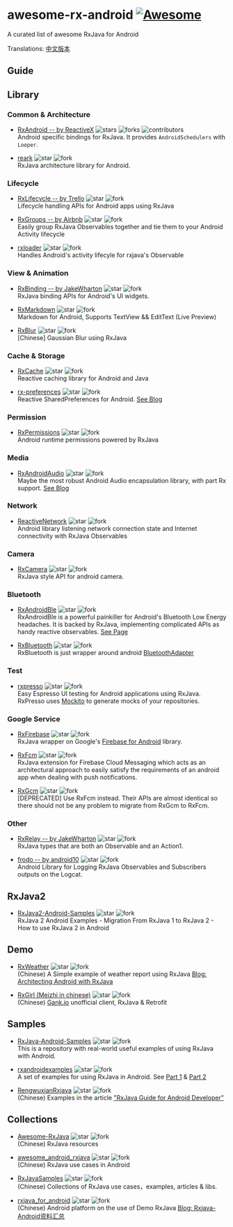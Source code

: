 # awesome-rx-android [![Awesome](https://cdn.rawgit.com/sindresorhus/awesome/d7305f38d29fed78fa85652e3a63e154dd8e8829/media/badge.svg)](https://github.com/sindresorhus/awesome)
A curated list of awesome RxJava for Android

Translations: [中文版本](./README-cn.md)

## Guide

## Library

### Common & Architecture

- [RxAndroid -- by ReactiveX](https://github.com/ReactiveX/RxAndroid)
![stars](https://img.shields.io/github/stars/ReactiveX/RxAndroid.svg?style=social&label=Star)
![forks](https://img.shields.io/github/forks/ReactiveX/RxAndroid.svg?style=social&label=Fork)
![contributors](https://img.shields.io/github/contributors/ReactiveX/RxAndroid.svg?style=social&label=Contributors)  
Android specific bindings for RxJava. It provides `AndroidSchedulers` with `Looper`.

- [reark](https://github.com/reark/reark)
![star](http://githubbadges.com/star.svg?user=reark&repo=reark)
![fork](http://githubbadges.com/fork.svg?user=reark&repo=reark&style=flat&color=fff&background=007ec6)  
RxJava architecture library for Android.

### Lifecycle

- [RxLifecycle -- by Trello](https://github.com/trello/RxLifecycle)
![star](http://githubbadges.com/star.svg?user=trello&repo=RxLifecycle)
![fork](http://githubbadges.com/fork.svg?user=trello&repo=RxLifecycle&style=flat&color=fff&background=007ec6)    
Lifecycle handling APIs for Android apps using RxJava

- [RxGroups -- by Airbnb](https://github.com/airbnb/RxGroups)
![star](http://githubbadges.com/star.svg?user=airbnb&repo=RxGroups)
![fork](http://githubbadges.com/fork.svg?user=airbnb&repo=RxGroups&style=flat&color=fff&background=007ec6)  
Easily group RxJava Observables together and tie them to your Android Activity lifecycle

- [rxloader](https://github.com/evant/rxloader)
![star](http://githubbadges.com/star.svg?user=evant&repo=rxloader)
![fork](http://githubbadges.com/fork.svg?user=evant&repo=rxloader&style=flat&color=fff&background=007ec6)  
Handles Android's activity lifecyle for rxjava's Observable


### View & Animation

- [RxBinding -- by JakeWharton](https://github.com/JakeWharton/RxBinding)
![star](http://githubbadges.com/star.svg?user=JakeWharton&repo=RxBinding)
![fork](http://githubbadges.com/fork.svg?user=JakeWharton&repo=RxBinding&style=flat&color=fff&background=007ec6)  
RxJava binding APIs for Android's UI widgets.

- [RxMarkdown](https://github.com/yydcdut/RxMarkdown)
![star](http://githubbadges.com/star.svg?user=yydcdut&repo=RxMarkdown)
![fork](http://githubbadges.com/fork.svg?user=yydcdut&repo=RxMarkdown&style=flat&color=fff&background=007ec6)  
Markdown for Android, Supports TextView && EditText (Live Preview)

- [RxBlur](https://github.com/SmartDengg/RxBlur)
![star](http://githubbadges.com/star.svg?user=SmartDengg&repo=RxBlur)
![fork](http://githubbadges.com/fork.svg?user=SmartDengg&repo=RxBlur&style=flat&color=fff&background=007ec6)  
[Chinese] Gaussian Blur using RxJava

### Cache & Storage

- [RxCache](https://github.com/VictorAlbertos/RxCache)
![star](http://githubbadges.com/star.svg?user=VictorAlbertos&repo=RxCache)
![fork](http://githubbadges.com/fork.svg?user=VictorAlbertos&repo=RxCache&style=flat&color=fff&background=007ec6)  
Reactive caching library for Android and Java

- [rx-preferences](https://github.com/f2prateek/rx-preferences)
![star](http://githubbadges.com/star.svg?user=f2prateek&repo=rx-preferences)
![fork](http://githubbadges.com/fork.svg?user=f2prateek&repo=rx-preferences&style=flat&color=fff&background=007ec6)  
Reactive SharedPreferences for Android. [See Blog](http://f2prateek.com/2015/10/05/rx-preferences/)

### Permission

- [RxPermissions](https://github.com/tbruyelle/RxPermissions)
![star](http://githubbadges.com/star.svg?user=tbruyelle&repo=RxPermissions)
![fork](http://githubbadges.com/fork.svg?user=tbruyelle&repo=RxPermissions&style=flat&color=fff&background=007ec6)  
Android runtime permissions powered by RxJava

### Media

- [RxAndroidAudio](https://github.com/Piasy/RxAndroidAudio)
![star](http://githubbadges.com/star.svg?user=Piasy&repo=RxAndroidAudio)
![fork](http://githubbadges.com/fork.svg?user=Piasy&repo=RxAndroidAudio&style=flat&color=fff&background=007ec6)  
Maybe the most robust Android Audio encapsulation library, with part Rx support. [See Blog](http://blog.piasy.com/2016/02/24/Robust-Android-Audio-encapsulation/)

### Network

- [ReactiveNetwork](https://github.com/pwittchen/ReactiveNetwork)
![star](http://githubbadges.com/star.svg?user=pwittchen&repo=ReactiveNetwork)
![fork](http://githubbadges.com/fork.svg?user=pwittchen&repo=ReactiveNetwork&style=flat&color=fff&background=007ec6)  
Android library listening network connection state and Internet connectivity with RxJava Observables


### Camera

- [RxCamera](https://github.com/ragnraok/RxCamera)
![star](http://githubbadges.com/star.svg?user=ragnraok&repo=RxCamera)
![fork](http://githubbadges.com/fork.svg?user=ragnraok&repo=RxCamera&style=flat&color=fff&background=007ec6)  
RxJava style API for android camera.

### Bluetooth

- [RxAndroidBle](https://github.com/Polidea/RxAndroidBle)
![star](http://githubbadges.com/star.svg?user=Polidea&repo=RxAndroidBle)
![fork](http://githubbadges.com/fork.svg?user=Polidea&repo=RxAndroidBle&style=flat&color=fff&background=007ec6)   
RxAndroidBle is a powerful painkiller for Android's Bluetooth Low Energy headaches. It is backed by RxJava, implementing complicated APIs as handy reactive observables. [See Page](http://polidea.github.io/RxAndroidBle/)

- [RxBluetooth](https://github.com/IvBaranov/RxBluetooth)
![star](http://githubbadges.com/star.svg?user=IvBaranov&repo=RxBluetooth)
![fork](http://githubbadges.com/fork.svg?user=IvBaranov&repo=RxBluetooth&style=flat&color=fff&background=007ec6)  
RxBluetooth is just wrapper around android [BluetoothAdapter](https://developer.android.com/reference/android/bluetooth/BluetoothAdapter.html)

### Test

- [rxpresso](https://github.com/novoda/rxpresso)
![star](http://githubbadges.com/star.svg?user=novoda&repo=rxpresso)
![fork](http://githubbadges.com/fork.svg?user=novoda&repo=rxpresso&style=flat&color=fff&background=007ec6)  
Easy Espresso UI testing for Android applications using RxJava. RxPresso uses [Mockito](http://site.mockito.org/) to generate mocks of your repositories.

### Google Service

- [RxFirebase](https://github.com/nmoskalenko/RxFirebase)
![star](http://githubbadges.com/star.svg?user=nmoskalenko&repo=RxFirebase)
![fork](http://githubbadges.com/fork.svg?user=nmoskalenko&repo=RxFirebase&style=flat&color=fff&background=007ec6)  
RxJava wrapper on Google's [Firebase for Android](https://www.firebase.com/docs/android/) library.

- [RxFcm](https://github.com/VictorAlbertos/RxFcm)
![star](http://githubbadges.com/star.svg?user=VictorAlbertos&repo=RxFcm)
![fork](http://githubbadges.com/fork.svg?user=VictorAlbertos&repo=RxFcm&style=flat&color=fff&background=007ec6)  
RxJava extension for Firebase Cloud Messaging which acts as an architectural approach to easily satisfy the requirements of an android app when dealing with push notifications.

- [RxGcm](https://github.com/VictorAlbertos/RxGcm)
![star](http://githubbadges.com/star.svg?user=VictorAlbertos&repo=RxGcm)
![fork](http://githubbadges.com/fork.svg?user=VictorAlbertos&repo=RxGcm&style=flat&color=fff&background=007ec6)  
[DEPRECATED] Use RxFcm instead. Their APIs are almost identical so there should not be any problem to migrate from RxGcm to RxFcm.

### Other

- [RxRelay -- by JakeWharton](https://github.com/JakeWharton/RxRelay)
![star](http://githubbadges.com/star.svg?user=JakeWharton&repo=RxRelay)
![fork](http://githubbadges.com/fork.svg?user=JakeWharton&repo=RxRelay&style=flat&color=fff&background=007ec6)  
RxJava types that are both an Observable and an Action1.

- [frodo -- by android10](https://github.com/android10/frodo)
![star](http://githubbadges.com/star.svg?user=android10&repo=frodo)
![fork](http://githubbadges.com/fork.svg?user=android10&repo=frodo&style=flat&color=fff&background=007ec6)  
Android Library for Logging RxJava Observables and Subscribers outputs on the Logcat.

## RxJava2

- [RxJava2-Android-Samples](https://github.com/amitshekhariitbhu/RxJava2-Android-Samples)
![star](http://githubbadges.com/star.svg?user=amitshekhariitbhu&repo=RxJava2-Android-Samples)
![fork](http://githubbadges.com/fork.svg?user=amitshekhariitbhu&repo=RxJava2-Android-Samples&style=flat&color=fff&background=007ec6)  
RxJava 2 Android Examples - Migration From RxJava 1 to RxJava 2 - How to use RxJava 2 in Android


## Demo

- [RxWeather](https://github.com/SmartDengg/RxWeather)
![star](http://githubbadges.com/star.svg?user=SmartDengg&repo=RxWeather)
![fork](http://githubbadges.com/fork.svg?user=SmartDengg&repo=RxWeather&style=flat&color=fff&background=007ec6)  
(Chinese) A Simple example of weather report using RxJava [Blog: Architecting Android with RxJava](http://www.jianshu.com/p/943ceaccfdff)

- [RxGirl (Meizhi in chinese)](https://github.com/drakeet/Meizhi)
![star](http://githubbadges.com/star.svg?user=drakeet&repo=Meizhi)
![fork](http://githubbadges.com/fork.svg?user=drakeet&repo=Meizhi&style=flat&color=fff&background=007ec6)  
(Chinese) [Gank.io](http://gank.io) unofficial client, RxJava & Retrofit


## Samples

- [RxJava-Android-Samples](https://github.com/kaushikgopal/RxJava-Android-Samples)
![star](http://githubbadges.com/star.svg?user=kaushikgopal&repo=RxJava-Android-Samples)
![fork](http://githubbadges.com/fork.svg?user=kaushikgopal&repo=RxJava-Android-Samples&style=flat&color=fff&background=007ec6)  
This is a repository with real-world useful examples of using RxJava with Android.

- [rxandroidexamples](https://github.com/klnusbaum/rxandroidexamples)
![star](http://githubbadges.com/star.svg?user=klnusbaum&repo=rxandroidexamples)
![fork](http://githubbadges.com/fork.svg?user=klnusbaum&repo=rxandroidexamples&color=fff&background=007ec6)  
A set of examples for using RxJava in Android. See [Part 1](https://medium.com/@kurtisnusbaum/rxandroid-basics-part-1-c0d5edcf6850)
& [Part 2](https://medium.com/@kurtisnusbaum/rxandroid-basics-part-2-6e877af352)

- [RengwuxianRxjava](https://github.com/androidmalin/RengwuxianRxjava)
![star](http://githubbadges.com/star.svg?user=androidmalin&repo=RengwuxianRxjava)
![fork](http://githubbadges.com/fork.svg?user=androidmalin&repo=RengwuxianRxjava&color=fff&background=007ec6)  
(Chinese) Examples in the article ["RxJava Guide for Android Developer"](http://gank.io/post/560e15be2dca930e00da1083)

## Collections  

- [Awesome-RxJava](https://github.com/lzyzsd/Awesome-RxJava)
![star](http://githubbadges.com/star.svg?user=lzyzsd&repo=Awesome-RxJava)
![fork](http://githubbadges.com/fork.svg?user=lzyzsd&repo=Awesome-RxJava&color=fff&background=007ec6)  
(Chinese) RxJava resources

- [awesome_android_rxjava](https://github.com/chiclaim/awesome_android_rxjava)
![star](http://githubbadges.com/star.svg?user=chiclaim&repo=awesome_android_rxjava)
![fork](http://githubbadges.com/fork.svg?user=chiclaim&repo=awesome_android_rxjava&color=fff&background=007ec6)  
(Chinese) RxJava use cases in Android

- [RxJavaSamples](https://github.com/THEONE10211024/RxJavaSamples)
![star](http://githubbadges.com/star.svg?user=THEONE10211024&repo=RxJavaSamples)
![fork](http://githubbadges.com/fork.svg?user=THEONE10211024&repo=RxJavaSamples&color=fff&background=007ec6)  
(Chinese) Collections of RxJava use cases，examples, articles & libs.

- [rxjava_for_android](https://github.com/cn-ljb/rxjava_for_android)
![star](http://githubbadges.com/star.svg?user=cn-ljb&repo=rxjava_for_android)
![fork](http://githubbadges.com/fork.svg?user=cn-ljb&repo=rxjava_for_android&color=fff&background=007ec6)  
(Chinese) Android platform on the use of Demo RxJava [Blog: Rxjava-Android资料汇总](http://blog.csdn.net/qq1026291832/article/details/51007490)

